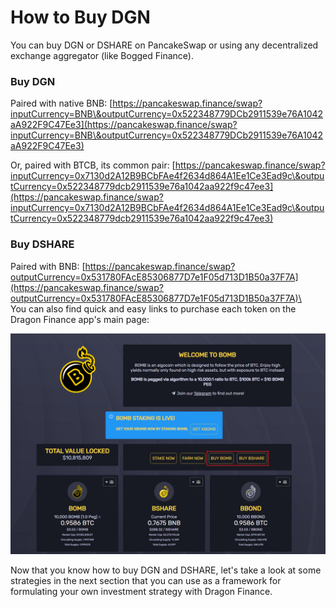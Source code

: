 # How to Buy DGN

You can buy DGN or DSHARE on PancakeSwap or using any decentralized exchange aggregator (like Bogged Finance).

### Buy DGN

Paired with native BNB: [https://pancakeswap.finance/swap?inputCurrency=BNB\&outputCurrency=0x522348779DCb2911539e76A1042aA922F9C47Ee3](https://pancakeswap.finance/swap?inputCurrency=BNB\&outputCurrency=0x522348779DCb2911539e76A1042aA922F9C47Ee3)

Or, paired with BTCB, its common pair: [https://pancakeswap.finance/swap?inputCurrency=0x7130d2A12B9BCbFAe4f2634d864A1Ee1Ce3Ead9c\&outputCurrency=0x522348779dcb2911539e76a1042aa922f9c47ee3](https://pancakeswap.finance/swap?inputCurrency=0x7130d2A12B9BCbFAe4f2634d864A1Ee1Ce3Ead9c\&outputCurrency=0x522348779dcb2911539e76a1042aa922f9c47ee3)

### Buy DSHARE

Paired with BNB: [https://pancakeswap.finance/swap?outputCurrency=0x531780FAcE85306877D7e1F05d713D1B50a37F7A](https://pancakeswap.finance/swap?outputCurrency=0x531780FAcE85306877D7e1F05d713D1B50a37F7A)\
\
You can also find quick and easy links to purchase each token on the Dragon Finance app's main page:

![](<../../.gitbook/assets/image (1) (1).png>)

Now that you know how to buy DGN and DSHARE, let's take a look at some strategies in the next section that you can use as a framework for formulating your own investment strategy with Dragon Finance.
